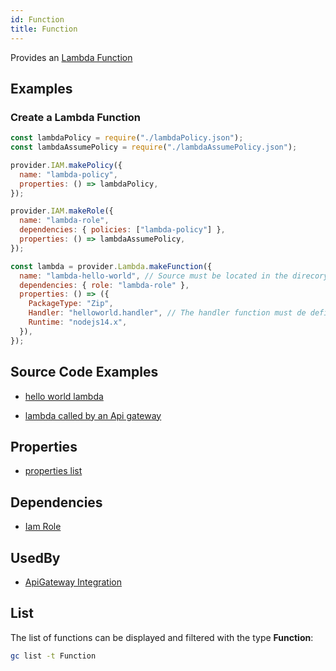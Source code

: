 ```yaml
---
id: Function
title: Function
---
```


Provides an [Lambda Function](https://console.aws.amazon.com/lambda/home)

## Examples

### Create a Lambda Function

```js
const lambdaPolicy = require("./lambdaPolicy.json");
const lambdaAssumePolicy = require("./lambdaAssumePolicy.json");

provider.IAM.makePolicy({
  name: "lambda-policy",
  properties: () => lambdaPolicy,
});

provider.IAM.makeRole({
  name: "lambda-role",
  dependencies: { policies: ["lambda-policy"] },
  properties: () => lambdaAssumePolicy,
});

const lambda = provider.Lambda.makeFunction({
  name: "lambda-hello-world", // Source must be located in the direcory 'lambda-hello-world'
  dependencies: { role: "lambda-role" },
  properties: () => ({
    PackageType: "Zip",
    Handler: "helloworld.handler", // The handler function must de defined in lambda-hello-world/helloworkd.js
    Runtime: "nodejs14.x",
  }),
});
```

## Source Code Examples

- [hello world lambda](https://github.com/grucloud/grucloud/blob/main/example/aws/lambda/nodejs/helloworkd/iac.js)

- [lambda called by an Api gateway](https://github.com/grucloud/grucloud/blob/main/example/aws/api-gateway/lambda/iac.js)

## Properties

- [properties list](https://docs.aws.amazon.com/AWSJavaScriptSDK/latest/AWS/Lambda.html#createFunction-property)

## Dependencies

- [Iam Role](../IAM/Role.md)

## UsedBy

- [ApiGateway Integration](../ApiGatewayV2/Integration.md)

## List

The list of functions can be displayed and filtered with the type **Function**:

```sh
gc list -t Function
```

```txt

```
